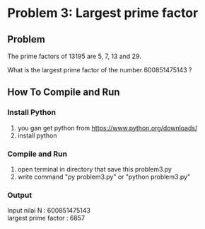 # Problem 3: Largest prime factor

## Problem 
The prime factors of 13195 are 5, 7, 13 and 29.

What is the largest prime factor of the number 600851475143 ?

## How To Compile and Run
### Install Python
1. you gan get python from https://www.python.org/downloads/
2. install python

### Compile and Run
1. open terminal in directory that save this problem3.py
2. write command "py problem3.py" or "python problem3.py"

### Output
Input nilai N : 600851475143 <br />
largest prime factor : 6857
